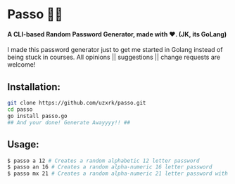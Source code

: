 # Passo 🔑🛂

#### A CLI-based Random Password Generator, made with ❤. (JK, its GoLang)

I made this password generator just to get me started in Golang instead of being stuck in courses. All opinions || suggestions || change requests are welcome!

## Installation:
```bash
git clone https://github.com/uzxrk/passo.git
cd passo
go install passo.go
## And your done! Generate Awayyyy!! ##
```

## Usage:
```bash
$ passo a 12 # Creates a random alphabetic 12 letter password
$ passo an 16 # Creates a random alpha-numeric 16 letter password
$ passo mx 21 # Creates a random alpha-numeric 21 letter password with special characters
```
